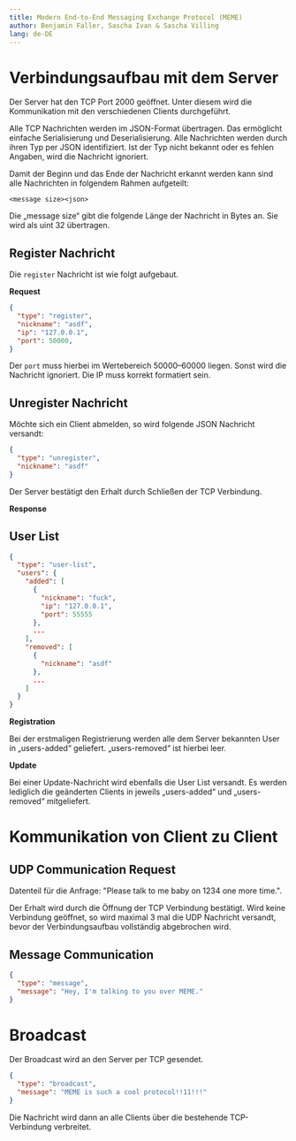 ```yaml
---
title: Modern End-to-End Messaging Exchange Protocol (MEME)
author: Benjamin Faller, Sascha Ivan & Sascha Villing
lang: de-DE
---
```

# Verbindungsaufbau mit dem Server

Der Server hat den TCP Port 2000 geöffnet. Unter diesem wird die Kommunikation
mit den verschiedenen Clients durchgeführt.

Alle TCP Nachrichten werden im JSON-Format übertragen. Das ermöglicht einfache
Serialisierung und Deserialisierung. Alle Nachrichten werden durch ihren Typ per
JSON identifiziert. Ist der Typ nicht bekannt oder es fehlen Angaben, wird die
Nachricht ignoriert.

Damit der Beginn und das Ende der Nachricht erkannt werden kann sind alle
Nachrichten in folgendem Rahmen aufgeteilt:

```text
<message size><json>
```

Die „message size“ gibt die folgende Länge der Nachricht in Bytes an. Sie wird
als uint 32 übertragen.

## Register Nachricht

Die `register` Nachricht ist wie folgt aufgebaut.

**Request**

```json
{
  "type": "register",
  "nickname": "asdf",
  "ip": "127.0.0.1",
  "port": 50000,
}
```

Der `port` muss hierbei im Wertebereich 50000–60000 liegen. Sonst wird die
Nachricht ignoriert. Die IP muss korrekt formatiert sein.

## Unregister Nachricht

Möchte sich ein Client abmelden, so wird folgende JSON Nachricht versandt:

```json
{
  "type": "unregister",
  "nickname": "asdf"
}
```

Der Server bestätigt den Erhalt durch Schließen der TCP Verbindung.

**Response**

## User List

```json
{
  "type": "user-list",
  "users": {
    "added": [
      {
        "nickname": "fuck",
        "ip": "127.0.0.1",
        "port": 55555
      },
      ...
    ],
    "removed": [
      {
        "nickname": "asdf"
      },
      ...
    ]
  }
}
```

**Registration**

Bei der erstmaligen Registrierung werden alle dem Server bekannten User in
„users-added“ geliefert. „users-removed“ ist hierbei leer.

**Update**

Bei einer Update-Nachricht wird ebenfalls die User List versandt. Es werden
lediglich die geänderten Clients in jeweils „users-added“ und „users-removed“
mitgeliefert.

# Kommunikation von Client zu Client

## UDP Communication Request

Datenteil für die Anfrage: "Please talk to me baby on 1234 one more time.".

Der Erhalt wird durch die Öffnung der TCP Verbindung bestätigt. Wird keine
Verbindung geöffnet, so wird maximal 3 mal die UDP Nachricht versandt, bevor der
Verbindungsaufbau vollständig abgebrochen wird.

## Message Communication

```json
{
  "type": "message",
  "message": "Hey, I'm talking to you over MEME."
}
```

# Broadcast

Der Broadcast wird an den Server per TCP gesendet.

```json
{
  "type": "broadcast",
  "message": "MEME is such a cool protocol!!11!!!"
}
```

Die Nachricht wird dann an alle Clients über die bestehende TCP-Verbindung
verbreitet.
